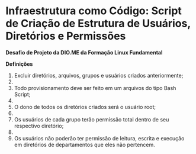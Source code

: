 # Infraestrutura como Código: Script de Criação de Estrutura de Usuários, Diretórios e Permissões

**Desafio de Projeto da DIO.ME da Formação Linux Fundamental**

**Definições**

1. Excluir diretórios, arquivos, grupos e usuários criados anteriormente;
2. 
3. Todo provisionamento deve ser feito em um arquivos do tipo Bash Script;
4. 
5. O dono de todos os diretórios criados será o usuário root;
6. 
7. Os usuários de cada grupo terão permissão total dentro de seu respectivo diretório;
8. 
9. Os usuários não poderão ter permissão de leitura, escrita e execução em diretórios de departamentos que eles não pertencem.
